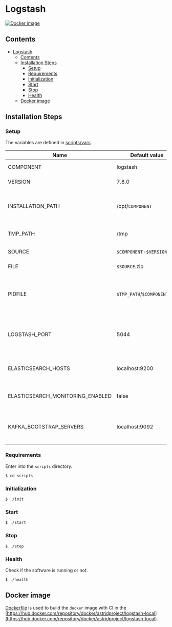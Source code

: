 # Logstash

[![Docker image](https://img.shields.io/docker/image-size/astridproject/logstash-local?label=image&logo=docker)](https://hub.docker.com/repository/docker/astridproject/logstash-local)

## Contents

- [Logstash](#logstash)
  - [Contents](#contents)
  - [Installation Steps](#installation-steps)
    - [Setup](#setup)
    - [Requirements](#requirements)
    - [Initialization](#initialization)
    - [Start](#start)
    - [Stop](#stop)
    - [Health](#health)
  - [Docker image](#docker-image)

## Installation Steps

### Setup

The variables are defined in [scripts/vars](scripts/vars).

Name                             | Default value                | Meaning
---------------------------------|------------------------------|--------
COMPONENT                        | logstash                     | Component name
VERSION                          | 7.8.0                        | Version number
INSTALLATION_PATH                | /opt/`COMPONENT`             | Directory path where the software will be installed
TMP_PATH                         | /tmp                         | Temporary dictionary path
SOURCE                           | `$COMPONENT`-`$VERSION`      | Source filename
FILE                             | `$SOURCE`.zip                | Source archive
PIDFILE                          | `$TMP_PATH`/`$COMPONENT`.pid | File path where the PID of the current execution is stored
LOGSTASH_PORT                    | 5044                         | Port where Logstash is listening to get the data from the beats
ELASTICSEARCH_HOSTS              | localhost:9200               | Elasticsearch endpoints to connect for monitoring
ELASTICSEARCH_MONITORING_ENABLED | false                        | Enable monitoring with Elasticsearch
KAFKA_BOOTSTRAP_SERVERS          | localhost:9092               | Kafka endpoints where to send the data

### Requirements

Enter into the `scripts` directory.

```console
$ cd scripts
```

### Initialization

```console
$ ./init
```

### Start

```console
$ ./start
```

### Stop

```console
$ ./stop
```

### Health

Check if the software is running or not.

```console
$ ./health
```

## Docker image

[Dockerfile](Dockerfile) is used to build the `docker` image with CI in the [https://hub.docker.com/repository/docker/astridproject/logstash-local](https://hub.docker.com/repository/docker/astridproject/logstash-local).
